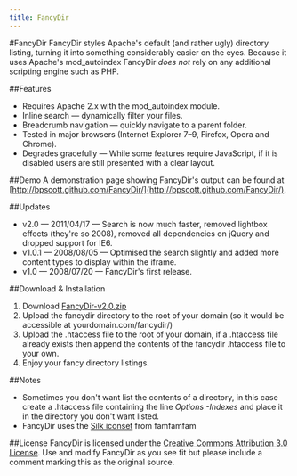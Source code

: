 ```yaml
---
title: FancyDir
---
```


#FancyDir
FancyDir styles Apache's default (and rather ugly) directory listing, turning it into something considerably easier on the eyes.
Because it uses Apache's mod_autoindex FancyDir <em>does not</em> rely on any additional scripting engine such as PHP.

##Features
* Requires Apache 2.x with the mod_autoindex module.
* Inline search &mdash; dynamically filter your files.
* Breadcrumb navigation &mdash; quickly navigate to a parent folder.
* Tested in major browsers (Internet Explorer 7&ndash;9, Firefox, Opera and Chrome).
* Degrades gracefully &mdash; While some features require JavaScript, if it is disabled users are still presented with a clear layout.

##Demo
A demonstration page showing FancyDir's output can be found at [http://bpscott.github.com/FancyDir/](http://bpscott.github.com/FancyDir/).

##Updates
* v2.0 &mdash; 2011/04/17 &mdash; Search is now much faster, removed lightbox effects (they're so 2008), removed all dependencies on jQuery and dropped support for IE6.
* v1.0.1 &mdash; 2008/08/05 &mdash; Optimised the search slightly and added more content types to display within the iframe.
* v1.0 &mdash; 2008/07/20 &mdash; FancyDir's first release.

##Download & Installation
1. Download [FancyDir-v2.0.zip](https://github.com/BPScott/FancyDir/zipball/v2.0)
2. Upload the fancydir directory to the root of your domain (so it would be accessible at yourdomain.com/fancydir/)
3. Upload the .htaccess file to the root of your domain, if a .htaccess file already exists then append the contents of the fancydir .htaccess file to your own.
4. Enjoy your fancy directory listings.

##Notes
* Sometimes you don't want list the contents of a directory, in this case create a .htaccess file containing the line *Options -Indexes* and place it in the directory you don't want listed.
* FancyDir uses the [Silk iconset](http://www.famfamfam.com/lab/icons/silk/) from famfamfam

##License
FancyDir is licensed under the [Creative Commons Attribution 3.0 License](http://creativecommons.org/licenses/by/3.0/).
Use and modify FancyDir as you see fit but please include a comment marking this as the original source.